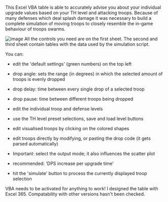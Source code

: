 This Excel VBA table is able to accurately advise you about your individual upgrade values based on your TH level and attacking troops.
Because of many defenses which deal splash damage it was necessary to build a complete simulation of moving troops to closely resemble the in-game behaviour of troops swarms.

![image](https://github.com/ChakraFusion/PriSim/assets/112588066/058017a3-5f65-407f-b5ac-6fdabde440a8)
All the controls you need are on the first sheet. The second and third sheet contain tables with the data used by the simulation script.

You can:
- edit the 'default settings' (green numbers) on the top left
-   drop angle: sets the range (in degrees) in which the selected amount of troops is evenly dropped
-   drop delay: time between every single drop of a selected troop
-   drop pause: time between different troops being dropped

- edit the individual troop and defense levels
- use the TH level preset selections, save and load level buttons

- edit visualised troops by clicking on the colored shapes
- edit troops directly by modifying, or pasting the drop code (it gets parsed automatically)

- Important: select the output mode; it also influences the scatter plot
-   recommended: 'DPS increase per upgrade time'

- hit the 'simulate' button to process the currently displayed troop selection

VBA needs to be activated for anything to work! I designed the table with Excel 365. Compatability with other versions hasn't been checked.
